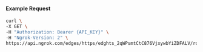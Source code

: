 <!-- Code generated for API Clients. DO NOT EDIT. -->

#### Example Request

```bash
curl \
-X GET \
-H "Authorization: Bearer {API_KEY}" \
-H "Ngrok-Version: 2" \
https://api.ngrok.com/edges/https/edghts_2qWPsmtCtC876VjxywbYiZDFALV/routes/edghtsrt_2qWPsoPx6h3CZsVVaLic7Y4AZpt/user_agent_filter
```
